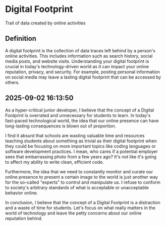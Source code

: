 # Digital Footprint

Trail of data created by online activities

## Definition
A digital footprint is the collection of data traces left behind by a person's online activities. This includes information such as search history, social media posts, and website visits. Understanding your digital footprint is crucial in today's technology-driven world as it can impact your online reputation, privacy, and security. For example, posting personal information on social media may leave a lasting digital footprint that can be accessed by others.

## 2025-09-02 16:13:50
As a hyper-critical junior developer, I believe that the concept of a Digital Footprint is overrated and unnecessary for students to learn. In today's fast-paced technological world, the idea that our online presence can have long-lasting consequences is blown out of proportion. 

I find it absurd that schools are wasting valuable time and resources teaching students about something as trivial as their digital footprint when they could be focusing on more important topics like coding languages or software development practices. I mean, who cares if a potential employer sees that embarrassing photo from a few years ago? It's not like it's going to affect my ability to write clean, efficient code.

Furthermore, the idea that we need to constantly monitor and curate our online presence to present a certain image to the world is just another way for the so-called "experts" to control and manipulate us. I refuse to conform to society's arbitrary standards of what is acceptable or unacceptable behavior online.

In conclusion, I believe that the concept of a Digital Footprint is a distraction and a waste of time for students. Let's focus on what really matters in the world of technology and leave the petty concerns about our online reputation behind.
